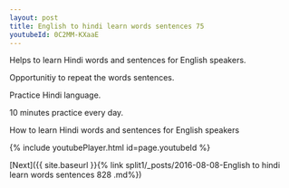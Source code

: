 ```yaml
---
layout: post
title: English to hindi learn words sentences 75 
youtubeId: 0C2MM-KXaaE
---
```

 
 
Helps to learn Hindi words and sentences for English speakers.

Opportunitiy to repeat the words sentences. 

Practice Hindi language. 
 
10 minutes practice every day. 
 
How to learn Hindi words and sentences for English speakers 
 
{% include youtubePlayer.html id=page.youtubeId %}
 
 
[Next]({{ site.baseurl }}{% link  split1/_posts/2016-08-08-English to hindi learn words sentences 828 .md%})
 
